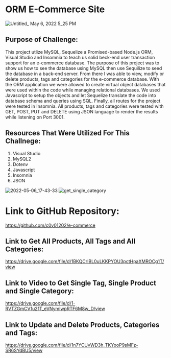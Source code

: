 # ORM E-Commerce Site
![Untitled_ May 6, 2022 5_25 PM](https://user-images.githubusercontent.com/97765679/167225423-da53ab98-4e41-4178-a600-b1688c506594.gif)
## Purpose of Challenge:

This project utlize MySQL, Sequelize a Promised-based Node.js ORM, Visual Studio and Insomnia to teach us solid beck-end user transaction support for an e-commerce database. The purpose of this project was to show us how to see the database using MySQL then use Sequilize to seed the database in a back-end server. From there I was able to view, modify or delete products, tags and categories for the e-commerce database. With the ORM application we were allowed to create virtual object databases that were used within the code while managing relational databases. We used Javascript to setup the objects and let Sequelize translate the code into database schema and queries using SQL. Finally, all routes for the project were tested in Insomnia. All products, tags and categories were tested with GET, POST, PUT and DELETE using JSON language to render the results while listening on Port 3001.

## Resources That Were Utilized For This Challnege:

1. Visual Studio
2. MySQL2
3. Dotenv
4. Javascript
5. Insomnia
6. JSON

![2022-05-06_17-43-33](https://user-images.githubusercontent.com/97765679/167225434-2851cf9e-6641-4e4d-b814-943867fb1d41.png)
![get_single_category](https://user-images.githubusercontent.com/97765679/167225435-997af253-8c05-42e0-b417-e3939eae4837.png)

# Link to GitHub Repository:

https://github.com/c0y01202/e-commerce

## Link to Get All Products, All Tags and All Categories:

https://drive.google.com/file/d/1BKQCrIBL0uLKKPYOU3pctHpaXMROCg1T/view

## Link to Video to Get Single Tag, Single Product and Single Category:

https://drive.google.com/file/d/1-RVTZGmCV1u21T_eVNymiwpRTF6M8w_D/view

## Link to Update and Delete Products, Categories and Tags:

https://drive.google.com/file/d/1n7YCUvWD3h_TKYooP9sMFz-SR6SYdBU5/view
